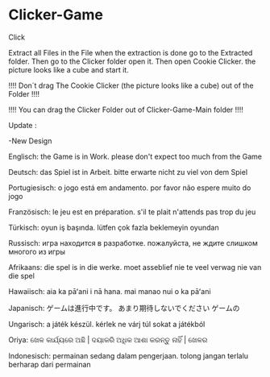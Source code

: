 # Clicker-Game
Click

Extract all Files in the File 
when the extraction is done go to the Extracted folder.
Then go to the Clicker folder open it.
Then open Cookie Clicker. 
the picture looks like a cube and start it.

 !!!! Don´t drag The Cookie Clicker (the picture looks like a cube) out of the Folder  !!!!
 
 !!!! You can drag the Clicker Folder out of Clicker-Game-Main folder !!!!
 
 Update :

-New Design 


Englisch:
the Game is in Work.
please don't expect too much
from the Game

Deutsch:
das Spiel ist in Arbeit.
bitte erwarte nicht zu viel
von dem Spiel

Portugiesisch:
o jogo está em andamento.
por favor não espere muito
 do jogo

Französisch:
le jeu est en préparation.
s'il te plait n'attends pas trop
du jeu

Türkisch:
oyun iş başında.
lütfen çok fazla beklemeyin
oyundan

Russisch:
игра находится в разработке.
пожалуйста, не ждите слишком многого
из игры

Afrikaans:
die spel is in die werke.
moet asseblief nie te veel verwag nie
van die spel

Hawaiisch:
aia ka pāʻani i nā hana.
mai manao nui
o ka pāʻani

Japanisch:
ゲームは進行中です。
あまり期待しないでください
ゲームの

Ungarisch:
a játék készül.
kérlek ne várj túl sokat
a játékból

Oriya:
ଖେଳ କାର୍ଯ୍ୟରେ ଅଛି |
ଦୟାକରି ଅଧିକ ଆଶା କରନ୍ତୁ ନାହିଁ |
ଖେଳର

Indonesisch:
permainan sedang dalam pengerjaan.
tolong jangan terlalu berharap
dari permainan
